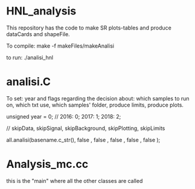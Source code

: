 # HNL_analysis

This repository has the code to make SR plots-tables and produce dataCards and shapeFile. 

To compile:
make -f makeFiles/makeAnalisi

to run:
./analisi_hnl

# analisi.C
To set: year and flags regarding the decision about: which samples to run on, which txt use, which samples' folder, produce limits, produce plots. 

unsigned year = 0;  // 2016: 0; 2017: 1; 2018: 2;

//                            skipData, skipSignal, skipBackground, skipPlotting, skipLimits

all.analisi(basename.c_str(), false    , false     , false          , false        , false    );

# Analysis_mc.cc
this is the "main" where all the other classes are called




